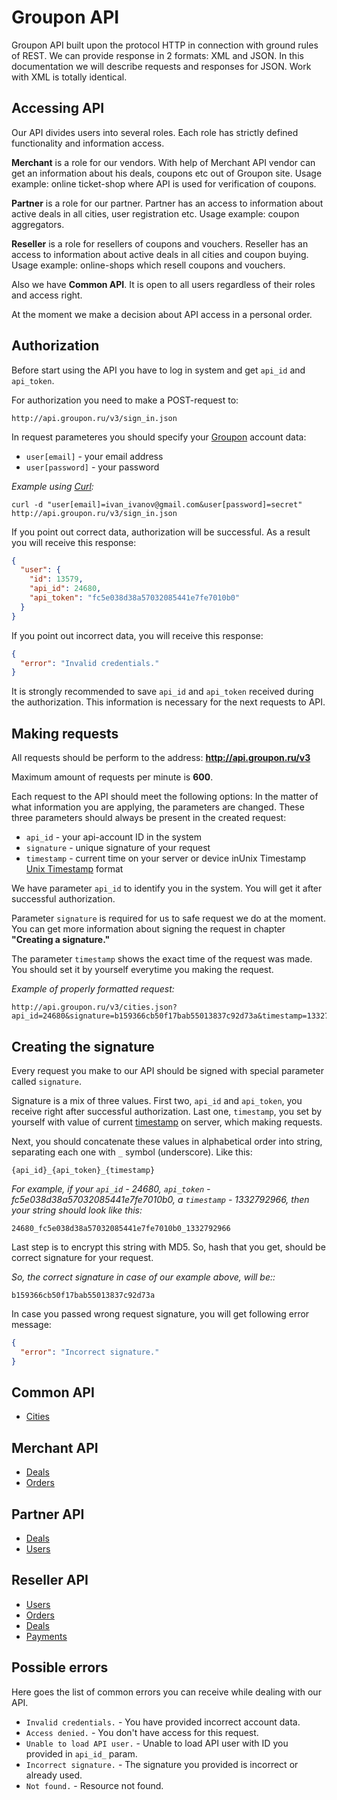Groupon API
===========

Groupon API built upon the protocol HTTP in connection with ground rules of REST. We can provide response in 2 formats: XML and JSON.
In this documentation we will describe requests and responses  for JSON. Work with XML is totally identical.


Accessing API
------------------

Our API divides users into several roles. Each role has strictly defined functionality and information access.
 
**Merchant** is  a role for our vendors. With help of Merchant API vendor can get an information about his deals, coupons etc  out of Groupon site.
 Usage example: online ticket-shop where API is used for verification of  coupons.  

**Partner** is a role for our partner. Partner has an access to information about active deals in all cities, user registration etc.
Usage example: coupon aggregators.

**Reseller** is a role for resellers of coupons and vouchers. Reseller has an access to information about active deals in all cities and coupon  buying.
Usage example:  online-shops which resell coupons and vouchers.

Also we have **Common API**. It is open to all users regardless of their roles and access right.

At the moment we make a decision about API access  in a personal order. 


Authorization
------------------

Before start using the API you have to log in system and get ``api_id`` and ``api_token``.

For authorization you need to make a POST-request to:

    http://api.groupon.ru/v3/sign_in.json

In request parameteres you should specify your [Groupon](http://groupon.ru) account data:

- ``user[email]`` - your email address
- ``user[password]`` - your password

*Example using [Curl](http://ru.wikipedia.org/wiki/CURL):*

```shell
curl -d "user[email]=ivan_ivanov@gmail.com&user[password]=secret" http://api.groupon.ru/v3/sign_in.json
```

If you point out correct data, authorization will be successful. As a result you will receive this response:

```json
{
  "user": {
    "id": 13579,
    "api_id": 24680,
    "api_token": "fc5e038d38a57032085441e7fe7010b0"
  }
}
```

If you point out incorrect data, you will receive this response:

```json
{
  "error": "Invalid credentials."
}
```

It is strongly recommended to save ``api_id`` and ``api_token`` received during the authorization.  This information is necessary for  the next requests to API.


Making requests
---------------------

All requests should be perform to the address: **http://api.groupon.ru/v3**

Maximum amount of requests per minute is **600**.

Each request to the API should meet the following options:In the matter of what information you are applying, the parameters are changed.These three parameters should always be present in the created request:

- ``api_id`` - your api-account ID in the system
- ``signature`` - unique signature of your request
- ``timestamp`` - current time on your server or device inUnix Timestamp [Unix Timestamp](http://ru.wikipedia.org/wiki/UNIX-%D0%B2%D1%80%D0%B5%D0%BC%D1%8F) format

We have parameter ``api_id`` to identify you in the system. You will get it after successful authorization. 

Parameter ``signature`` is required for us to safe request we do at the moment. You can get more information about signing the request in chapter **"Creating a signature."**

The parameter ``timestamp`` shows the exact time of the request was made. You should set it by yourself everytime you making the request.

*Example of properly formatted request:*

    http://api.groupon.ru/v3/cities.json?api_id=24680&signature=b159366cb50f17bab55013837c92d73a&timestamp=1332792966


Creating the signature
----------------------------

Every request you make to our API should be signed with special parameter called ``signature``.

Signature is a mix of three values. First two, ``api_id`` and ``api_token``, you receive right after successful authorization. Last one, ``timestamp``, you set by yourself with value of current [timestamp](http://ru.wikipedia.org/wiki/UNIX-%D0%B2%D1%80%D0%B5%D0%BC%D1%8F) on server, which making requests.

Next, you should concatenate these values in alphabetical order into string, separating each one with ``_`` symbol (underscore). Like this:

    {api_id}_{api_token}_{timestamp}

*For example, if your ``api_id`` - 24680, ``api_token`` - fc5e038d38a57032085441e7fe7010b0, а ``timestamp`` - 1332792966, then your string should look like this:*

    24680_fc5e038d38a57032085441e7fe7010b0_1332792966

Last step is to encrypt this string with MD5. So, hash that you get, should be correct signature for your request.

*So, the correct signature in case of our example above, will be::*

    b159366cb50f17bab55013837c92d73a

In case you passed wrong request signature, you will get following error message:

```json
{
  "error": "Incorrect signature."
}
```

Common API
------------------

- [Cities](https://github.com/GrouponRussia/groupon-api/blob/master/common/cities-en.md)


Merchant API
-------------------

- [Deals](https://github.com/GrouponRussia/groupon-api/blob/master/merchants/offers-en.md)
- [Orders](https://github.com/GrouponRussia/groupon-api/blob/master/merchants/coupons-en.md)


Partner API
---------------

- [Deals](https://github.com/GrouponRussia/groupon-api/blob/master/partners/offers-en.md)
- [Users](https://github.com/GrouponRussia/groupon-api/blob/master/partners/users-en.md)


Reseller API
----------------

- [Users](https://github.com/GrouponRussia/groupon-api/blob/master/resellers/users-en.md)
- [Orders](https://github.com/GrouponRussia/groupon-api/blob/master/resellers/coupons-en.md)
- [Deals](https://github.com/GrouponRussia/groupon-api/blob/master/resellers/offers-en.md)
- [Payments](https://github.com/GrouponRussia/groupon-api/blob/master/resellers/payments-en.md)


Possible errors
------------------

Here goes the list of common errors you can receive while dealing with our API.

- ``Invalid credentials.`` - You have provided incorrect account data.
- ``Access denied.`` - You don't have access for this request.
- ``Unable to load API user.`` - Unable to load API user with ID you provided in ``api_id_`` param.
- ``Incorrect signature.`` - The signature you provided is incorrect or already used.
- ``Not found.`` - Resource not found.
